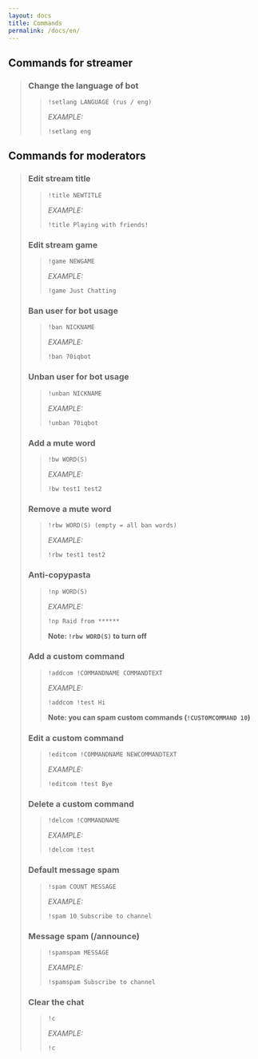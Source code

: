 ```yaml
---
layout: docs
title: Commands
permalink: /docs/en/
---
```


## Commands for streamer

>### Change the language of bot
>>`!setlang LANGUAGE (rus / eng)`
>>
>>*EXAMPLE:*
>>```
>>!setlang eng
>>```

## Commands for moderators

>### Edit stream title
>>`!title NEWTITLE`
>>
>>*EXAMPLE:*
>>```
>>!title Playing with friends!
>>```
>
>### Edit stream game
>>`!game NEWGAME`
>>
>>*EXAMPLE:*
>>```
>>!game Just Chatting
>>```
>
>### Ban user for bot usage
>>`!ban NICKNAME`
>>
>>*EXAMPLE:*
>>```
>>!ban 70iqbot
>>```
>
>### Unban user for bot usage
>>`!unban NICKNAME`
>>
>>*EXAMPLE:*
>>```
>>!unban 70iqbot
>>```
>
>### Add a mute word
>>`!bw WORD(S)`
>>
>>*EXAMPLE:*
>>```
>>!bw test1 test2
>>```
>
>### Remove a mute word
>>`!rbw WORD(S) (empty = all ban words)`
>>
>>*EXAMPLE:*
>>```
>>!rbw test1 test2
>>```
>
>### Anti-copypasta
>>`!np WORD(S)`
>>
>>*EXAMPLE:*
>>```
>>!np Raid from ******
>>```
>>**Note: ```!rbw WORD(S)``` to turn off**
>
>### Add a custom command
>>`!addcom !COMMANDNAME COMMANDTEXT`
>>
>>*EXAMPLE:*
>>```
>>!addcom !test Hi
>>```
>>**Note: you can spam custom commands (```!CUSTOMCOMMAND 10```)**
>
>### Edit a custom command
>>`!editcom !COMMANDNAME NEWCOMMANDTEXT`
>>
>>*EXAMPLE:*
>>```
>>!editcom !test Bye
>>```
>
>### Delete a custom command
>>`!delcom !COMMANDNAME`
>>
>>*EXAMPLE:*
>>```
>>!delcom !test
>>```
>
>### Default message spam
>>`!spam COUNT MESSAGE`
>>
>>*EXAMPLE:*
>>```
>>!spam 10 Subscribe to channel
>>```
>
>### Message spam (/announce)
>>`!spamspam MESSAGE`
>>
>>*EXAMPLE:*
>>```
>>!spamspam Subscribe to channel
>>```
>
>### Clear the chat
>>`!c`
>>
>>*EXAMPLE:*
>>```
>>!c
>>```
